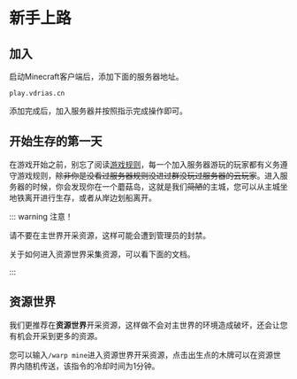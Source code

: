 # 新手上路

## 加入

启动Minecraft客户端后，添加下面的服务器地址。

```
play.vdrias.cn
```
添加完成后，加入服务器并按照指示完成操作即可。

## 开始生存的第一天

在游戏开始之前，别忘了阅读[游戏规则](/rules)，每一个加入服务器游玩的玩家都有义务遵守游戏规则，~~除非你是没看过服务器规则没进过群没玩过服务器的云玩家~~。进入服务器的时候，你会发现你在一个蘑菇岛，这就是我们~~简陋~~的主城，您可以从主城坐地铁离开进行生存，或者从岸边划船离开。

::: warning 注意！

请不要在主世界开采资源，这样可能会遭到管理员的封禁。

关于如何进入资源世界采集资源，可以看下面的文档。

:::

## 资源世界

我们更推荐在**资源世界**开采资源，这样做不会对主世界的环境造成破坏，还会让您有机会开采到更多的资源。

您可以输入`/warp mine`进入资源世界开采资源，点击出生点的木牌可以在资源世界内随机传送，该指令的冷却时间为1分钟。
